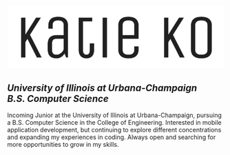 ![alt text](https://raw.githubusercontent.com/ktko/ktko.github.io/master/media/katie.png)
## *University of Illinois at Urbana-Champaign<br/>B.S. Computer Science*
Incoming Junior at the University of Illinois at Urbana-Champaign, pursuing a B.S. Computer Science in the College of Engineering. Interested in mobile application development, but continuing to explore different concentrations and expanding my experiences in coding. Always open and searching for more opportunities to grow in my skills.
